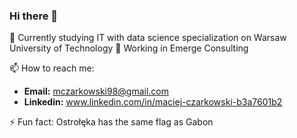 ### Hi there 👋

🌱 Currently studying IT with data science specialization on Warsaw University of Technology
👯 Working in Emerge Consulting

📫 How to reach me: 
- **Email:** mczarkowski98@gmail.com
- **Linkedin:** www.linkedin.com/in/maciej-czarkowski-b3a7601b2

⚡ Fun fact: Ostrołęka has the same flag as Gabon


